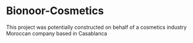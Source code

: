 # Bionoor-Cosmetics
This project was potentially constructed on behalf of a cosmetics industry Moroccan company based in Casablanca 
